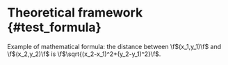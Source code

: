 # Theoretical framework {#test_formula}

Example of mathematical formula:
the distance between \f$(x_1,y_1)\f$ and \f$(x_2,y_2)\f$ is
  \f$\sqrt{(x_2-x_1)^2+(y_2-y_1)^2}\f$.
